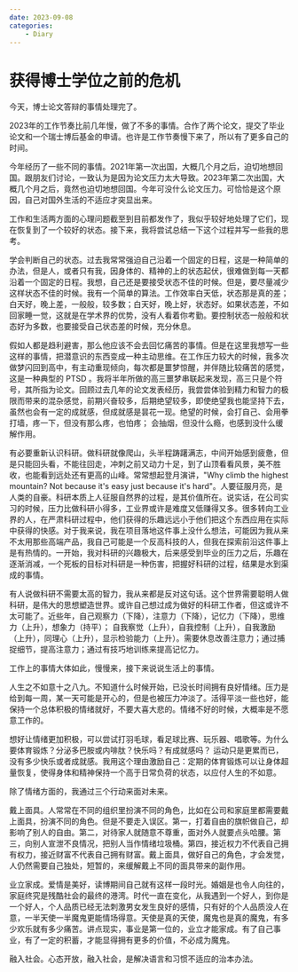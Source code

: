 ```yaml
---
date: 2023-09-08
categories:
    - Diary
---
```


# 获得博士学位之前的危机

今天，博士论文答辩的事情处理完了。

2023年的工作节奏比前几年慢，做了不多的事情。合作了两个论文，提交了毕业论文和一个瑞士博后基金的申请。也许是工作节奏慢下来了，所以有了更多自己的时间。

今年经历了一些不同的事情。2021年第一次出国，大概几个月之后，迫切地想回国。跟朋友们讨论，一致认为是因为论文压力太大导致。2023年第二次出国，大概几个月之后，竟然也迫切地想回国。今年可没什么论文压力。可恰恰是这个原因，自己对国外生活的不适应才突显出来。

工作和生活两方面的心理问题截至到目前都发作了，我似乎较好地处理了它们，现在恢复到了一个较好的状态。接下来，我将尝试总结一下这个过程并写一些我的思考。

学会判断自己的状态。过去我常常强迫自己沿着一个固定的日程，这是一种简单的办法，但是人，或者只有我，因身体的、精神的上的状态起伏，很难做到每一天都沿着一个固定的日程。我想，自己还是要接受状态不佳的时候。但是，要尽量减少这样状态不佳的时候。我有一个简单的算法。工作效率白天低，状态那是真的差；白天好，晚上差，一般般，较多数；白天好，晚上好，状态好。如果状态差，不如回家睡一觉，这就是在学术界的优势，没有人看着你考勤。要控制状态一般般和状态好为多数，也要接受自己状态差的时候，充分休息。

假如人都是趋利避害，那么他应该不会去回忆痛苦的事情。但是在这里我想写一些这样的事情，把潜意识的东西变成一种主动思维。在工作压力较大的时候，我多次做梦闪回到高中，有主动重现倾向，每次都是噩梦惊醒，并伴随比较痛苦的感觉，这是一种典型的 PTSD 。我将半年所做的高三噩梦串联起来发现，高三只是个符号，其所指为论文。回顾过去几年的论文发表经历，我尝尝体验到精力和智力的极限而带来的混杂感觉，前期兴奋较多，后期绝望较多，即使绝望我也能坚持下去，虽然也会有一定的成就感，但成就感是昙花一现。绝望的时候，会打自己、会用拳打墙，疼一下，但没有那么疼，也怕疼； 会抽烟，但没什么瘾，也感到没什么缓解作用。

有必要重新认识科研。做科研就像爬山，头半程踌躇满志，中间开始感到疲惫，但是只能回头看，不能往回走，冲刺之前又动力十足，到了山顶看看风景，美不胜收，也能看到远处还有更高的山峰。常常想起登月演讲，"Why climb the highest mountain? Not because it's easy just because it's hard"。人要征服月亮，是人类的自豪。科研本质上人征服自然界的过程，是其价值所在。说实话，在公司实习的时候，压力比做科研小得多，工业界或许是难度又低赚得又多。很多转向工业界的人，在严肃科研过程中，他们获得的乐趣远远小于他们把这个东西应用在实际中获得的快感。对于我来说，我在项目落地这件事上没什么想法，可能因为我从来不太用那些高端产品，我自己可能是一个反高科技的人，但我在探索前沿这件事上是有热情的。一开始，我对科研的兴趣极大，后来感受到毕业的压力之后，乐趣在逐渐消减，一个死板的目标对科研是一种伤害，把握好科研的过程，结果是水到渠成的事情。

有人说做科研不需要太高的智力，我从来都是反对这句话。这个世界需要聪明人做科研，是伟大的思想塑造世界。或许自己想过成为做好的科研工作者，但这或许不太可能了。近些年，自己观察力（下降），注意力（下降），记忆力（下降），思维力（上升），想象力（持平）； 自我察觉（上升），自我控制（上升），自我激励（上升），同理心（上升），显示检验能力（上升）。需要休息改善注意力；通过捕捉细节，提高注意力；通过有技巧地训练来提高记忆力。

工作上的事情大体如此，慢慢来，接下来说说生活上的事情。

人生之不如意十之八九。不知道什么时候开始，已没长时间拥有良好情绪。压力是给到每一周，某一天可能是开心的，但是也被压力冲淡了。活得平淡一些也好，能保持一个总体积极的情绪就好，不要大喜大悲的。情绪不好的时候，大概率是不愿意工作的。

想好让情绪更加积极，可以尝试打羽毛球，看足球比赛、玩乐器、唱歌等。为什么要体育锻炼？分泌多巴胺或内啡肽？快乐吗？有成就感吗？ 运动只是更累而已，没有多少快乐或者成就感。我用这个理由激励自己：定期的体育锻炼可以让身体超量恢复，使得身体和精神保持一个高于日常负荷的状态，以应付人生的不如意。

除了情绪方面的，我通过三个行动来面对未来。

戴上面具。人常常在不同的组织里扮演不同的角色，比如在公司和家庭里都需要戴上面具，扮演不同的角色。但是不要走入误区。第一，打着自由的旗帜做自己，却影响了别人的自由。第二，对待家人就随意不尊重，面对外人就要点头哈腰。第三，向别人宣泄不良情况，把别人当作情绪垃圾桶。第四，接近权力不代表自己拥有权力，接近财富不代表自己拥有财富。戴上面具，做好自己的角色，才会发觉，人仍然需要自己独处，短暂的，来缓解戴上不同的面具带来的副作用。

业立家成。爱情是美好，读博期间自己就有这样一段时光。婚姻是也令人向往的，家庭终究是残酷社会的最终的港湾。时代一直在变化，从我遇到一个好人，到你是一个好人，个人品质已经无法刺激男女发生良好的感情，只有好的个人品质没人在意，一半天使一半魔鬼更能情场得意。天使是真的天使，魔鬼也是真的魔鬼，有多少欢乐就有多少痛苦。讲点现实，事业是第一位的，业立才能家成。有了自己事业，有了一定的积蓄，才能显得拥有更多的价值，不必成为魔鬼。

融入社会。心态开放，融入社会，是解决语言和习惯不适应的治本办法。